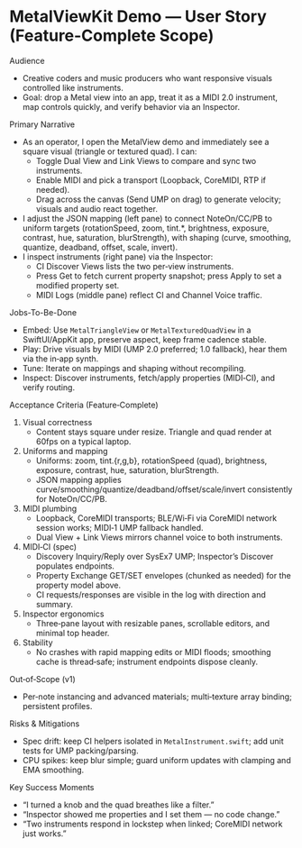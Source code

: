 # MetalViewKit Demo — User Story (Feature-Complete Scope)

Audience
- Creative coders and music producers who want responsive visuals controlled like instruments.
- Goal: drop a Metal view into an app, treat it as a MIDI 2.0 instrument, map controls quickly, and verify behavior via an Inspector.

Primary Narrative
- As an operator, I open the MetalView demo and immediately see a square visual (triangle or textured quad). I can:
  - Toggle Dual View and Link Views to compare and sync two instruments.
  - Enable MIDI and pick a transport (Loopback, CoreMIDI, RTP if needed).
  - Drag across the canvas (Send UMP on drag) to generate velocity; visuals and audio react together.
- I adjust the JSON mapping (left pane) to connect NoteOn/CC/PB to uniform targets (rotationSpeed, zoom, tint.*, brightness, exposure, contrast, hue, saturation, blurStrength), with shaping (curve, smoothing, quantize, deadband, offset, scale, invert).
- I inspect instruments (right pane) via the Inspector:
  - CI Discover Views lists the two per‑view instruments.
  - Press Get to fetch current property snapshot; press Apply to set a modified property set.
  - MIDI Logs (middle pane) reflect CI and Channel Voice traffic.

Jobs-To-Be-Done
- Embed: Use `MetalTriangleView` or `MetalTexturedQuadView` in a SwiftUI/AppKit app, preserve aspect, keep frame cadence stable.
- Play: Drive visuals by MIDI (UMP 2.0 preferred; 1.0 fallback), hear them via the in‑app synth.
- Tune: Iterate on mappings and shaping without recompiling.
- Inspect: Discover instruments, fetch/apply properties (MIDI‑CI), and verify routing.

Acceptance Criteria (Feature‑Complete)
1) Visual correctness
   - Content stays square under resize. Triangle and quad render at 60fps on a typical laptop.
2) Uniforms and mapping
   - Uniforms: zoom, tint.{r,g,b}, rotationSpeed (quad), brightness, exposure, contrast, hue, saturation, blurStrength.
   - JSON mapping applies curve/smoothing/quantize/deadband/offset/scale/invert consistently for NoteOn/CC/PB.
3) MIDI plumbing
   - Loopback, CoreMIDI transports; BLE/Wi‑Fi via CoreMIDI network session works; MIDI‑1 UMP fallback handled.
   - Dual View + Link Views mirrors channel voice to both instruments.
4) MIDI‑CI (spec)
   - Discovery Inquiry/Reply over SysEx7 UMP; Inspector’s Discover populates endpoints.
   - Property Exchange GET/SET envelopes (chunked as needed) for the property model above.
   - CI requests/responses are visible in the log with direction and summary.
5) Inspector ergonomics
   - Three‑pane layout with resizable panes, scrollable editors, and minimal top header.
6) Stability
   - No crashes with rapid mapping edits or MIDI floods; smoothing cache is thread‑safe; instrument endpoints dispose cleanly.

Out‑of‑Scope (v1)
- Per‑note instancing and advanced materials; multi‑texture array binding; persistent profiles.

Risks & Mitigations
- Spec drift: keep CI helpers isolated in `MetalInstrument.swift`; add unit tests for UMP packing/parsing.
- CPU spikes: keep blur simple; guard uniform updates with clamping and EMA smoothing.

Key Success Moments
- “I turned a knob and the quad breathes like a filter.”
- “Inspector showed me properties and I set them — no code change.”
- “Two instruments respond in lockstep when linked; CoreMIDI network just works.”


